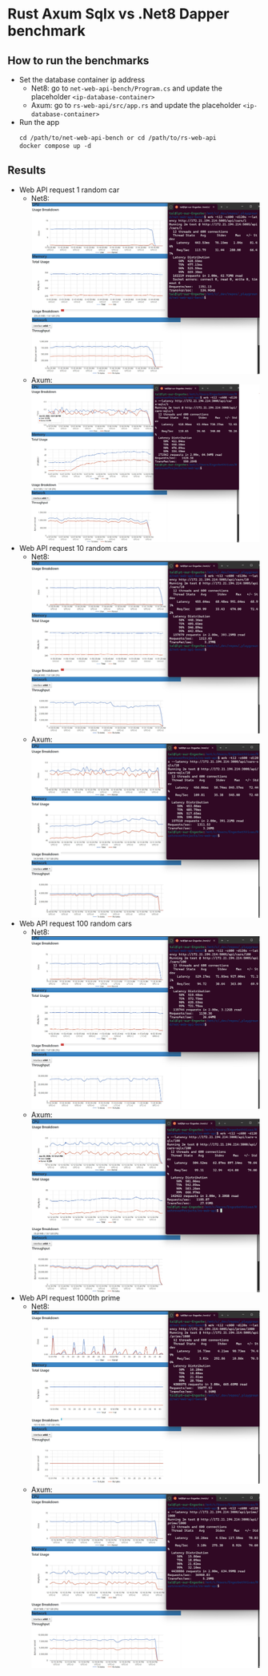 # Rust Axum Sqlx vs .Net8 Dapper benchmark

## How to run the benchmarks
- Set the database container ip address
  - Net8: go to ```net-web-api-bench/Program.cs``` and update the placeholder ```<ip-database-container>```
  - Axum: go to ```rs-web-api/src/app.rs``` and update the placeholder ```<ip-database-container>```
- Run the app
  ```
  cd /path/to/net-web-api-bench or cd /path/to/rs-web-api
  docker compose up -d
  ```

## Results
- Web API request 1 random car
  - Net8: ![Net8-Cars-1](results/net8-wrk-cars-1.jpg)
  - Axum: ![Axum-Cars-1](results/rs-wrk-cars-1.jpg)
- Web API request 10 random cars
  - Net8: ![Net8-Cars-10](results/net8-wrk-cars-10.jpg)
  - Axum: ![Axum-Cars-10](results/rs-wrk-cars-10.jpg)
- Web API request 100 random cars
  - Net8: ![Net8-Cars-100](results/net8-wrk-cars-100.jpg)
  - Axum: ![Axum-Cars-100](results/rs-wrk-cars-100.jpg)
- Web API request 1000th prime
  - Net8: ![Net8-Prime-1000th](results/net8-wrk-prime-1000.jpg)
  - Axum: ![Axum-Prime-1000th](results/rs-wrk-prime-1000.jpg)
